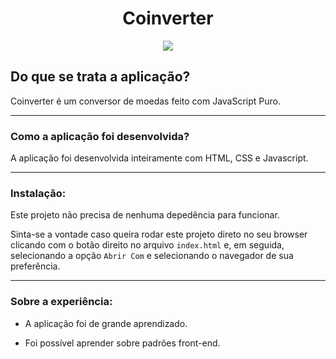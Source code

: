 <h1 align="center">Coinverter</h1>

<div align="center">
  <img src="https://github.com/danielusi/Coinvert/blob/master/images/coinvertPrint.png" >
</div>

<h2>Do que se trata a aplicação?</h2>
<p>Coinverter é um conversor de moedas feito com JavaScript Puro.</p>

<hr>

<h3>Como a aplicação foi desenvolvida?</h3>
   
<p> A aplicação foi desenvolvida inteiramente com HTML, CSS e Javascript.</p> 

<hr>

### Instalação:

Este projeto não precisa de nenhuma depedência para funcionar.

Sinta-se a vontade caso queira rodar este projeto direto no seu browser clicando com o botão direito no arquivo `index.html` e, em seguida, selecionando a opção `Abrir Com` e selecionando o navegador de sua preferência.

<hr>

### Sobre a experiência:

+ A aplicação foi de grande aprendizado.

+ Foi possível aprender sobre padrões front-end.



